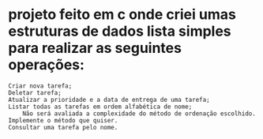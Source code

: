 # projeto feito em c onde criei umas estruturas de dados lista simples para realizar as seguintes operações:

    Criar nova tarefa;
    Deletar tarefa;
    Atualizar a prioridade e a data de entrega de uma tarefa;
    Listar todas as tarefas em ordem alfabética de nome;
        Não será avaliada a complexidade do método de ordenação escolhido. Implemente o método que quiser.
    Consultar uma tarefa pelo nome.

